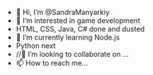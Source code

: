 - 👋 Hi, I’m @SandraManyarkiy
- 👀 I’m interested in game development
- HTML, CSS, Java, C# done and dusted
- 🌱 I’m currently learning Node.js 
- Python next
- //💞️ I’m looking to collaborate on ...
- 📫 How to reach me...

<!---
SandraManyarkiy/SandraManyarkiy is a ✨ special ✨ repository because its `README.md` (this file) appears on your GitHub profile.
You can click the Preview link to take a look at your changes.
--->
